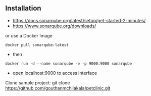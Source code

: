 ## Installation
- https://docs.sonarqube.org/latest/setup/get-started-2-minutes/
- https://www.sonarqube.org/downloads/

or use a Docker Image
```docker
docker pull sonarqube:latest
```
- then 
```docker
docker run -d --name sonarqube -e -p 9000:9000 sonarqube
```
- open localhost:9000 to access interface

Clone sample project: 
git clone https://github.com/gouthanmchilakala/petclinic.git